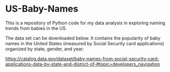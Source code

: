 # US-Baby-Names

This is a repository of Python code for my data analysis in exploring naming trends from babies in the US. 

The data set can be downloaded below. It contains the popularity of baby names in the United States (measured by Social Security card applications) organized by state, gender, and year:

https://catalog.data.gov/dataset/baby-names-from-social-security-card-applications-data-by-state-and-district-of-#topic=developers_navigation

